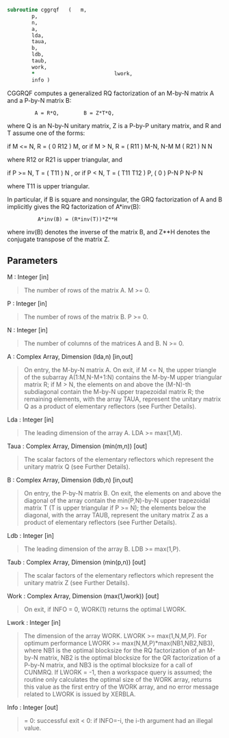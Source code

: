 ```fortran
subroutine cggrqf	(	m,
		p,
		n,
		a,
		lda,
		taua,
		b,
		ldb,
		taub,
		work,
		*                          lwork,
		info )
```

 CGGRQF computes a generalized RQ factorization of an M-by-N matrix A
 and a P-by-N matrix B:

             A = R*Q,        B = Z*T*Q,

 where Q is an N-by-N unitary matrix, Z is a P-by-P unitary
 matrix, and R and T assume one of the forms:

 if M <= N,  R = ( 0  R12 ) M,   or if M > N,  R = ( R11 ) M-N,
                  N-M  M                           ( R21 ) N
                                                      N

 where R12 or R21 is upper triangular, and

 if P >= N,  T = ( T11 ) N  ,   or if P < N,  T = ( T11  T12 ) P,
                 (  0  ) P-N                         P   N-P
                    N

 where T11 is upper triangular.

 In particular, if B is square and nonsingular, the GRQ factorization
 of A and B implicitly gives the RQ factorization of A*inv(B):

              A*inv(B) = (R*inv(T))*Z**H

 where inv(B) denotes the inverse of the matrix B, and Z**H denotes the
 conjugate transpose of the matrix Z.

## Parameters
M : Integer [in]
> The number of rows of the matrix A.  M >= 0.

P : Integer [in]
> The number of rows of the matrix B.  P >= 0.

N : Integer [in]
> The number of columns of the matrices A and B. N >= 0.

A : Complex Array, Dimension (lda,n) [in,out]
> On entry, the M-by-N matrix A.
> On exit, if M <= N, the upper triangle of the subarray
> A(1:M,N-M+1:N) contains the M-by-M upper triangular matrix R;
> if M > N, the elements on and above the (M-N)-th subdiagonal
> contain the M-by-N upper trapezoidal matrix R; the remaining
> elements, with the array TAUA, represent the unitary
> matrix Q as a product of elementary reflectors (see Further
> Details).

Lda : Integer [in]
> The leading dimension of the array A. LDA >= max(1,M).

Taua : Complex Array, Dimension (min(m,n)) [out]
> The scalar factors of the elementary reflectors which
> represent the unitary matrix Q (see Further Details).

B : Complex Array, Dimension (ldb,n) [in,out]
> On entry, the P-by-N matrix B.
> On exit, the elements on and above the diagonal of the array
> contain the min(P,N)-by-N upper trapezoidal matrix T (T is
> upper triangular if P >= N); the elements below the diagonal,
> with the array TAUB, represent the unitary matrix Z as a
> product of elementary reflectors (see Further Details).

Ldb : Integer [in]
> The leading dimension of the array B. LDB >= max(1,P).

Taub : Complex Array, Dimension (min(p,n)) [out]
> The scalar factors of the elementary reflectors which
> represent the unitary matrix Z (see Further Details).

Work : Complex Array, Dimension (max(1,lwork)) [out]
> On exit, if INFO = 0, WORK(1) returns the optimal LWORK.

Lwork : Integer [in]
> The dimension of the array WORK. LWORK >= max(1,N,M,P).
> For optimum performance LWORK >= max(N,M,P)*max(NB1,NB2,NB3),
> where NB1 is the optimal blocksize for the RQ factorization
> of an M-by-N matrix, NB2 is the optimal blocksize for the
> QR factorization of a P-by-N matrix, and NB3 is the optimal
> blocksize for a call of CUNMRQ.
> If LWORK = -1, then a workspace query is assumed; the routine
> only calculates the optimal size of the WORK array, returns
> this value as the first entry of the WORK array, and no error
> message related to LWORK is issued by XERBLA.

Info : Integer [out]
> = 0:  successful exit
> < 0:  if INFO=-i, the i-th argument had an illegal value.

